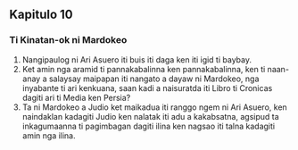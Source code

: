 Kapitulo 10
-----------

### Ti Kinatan-ok ni Mardokeo

1. Nangipaulog ni Ari Asuero iti buis iti daga ken iti igid ti baybay.
2. Ket amin nga aramid ti pannakabalinna ken pannakabalinna, ken ti naan-anay a salaysay maipapan iti nangato a dayaw ni Mardokeo, nga inyabante ti ari kenkuana, saan kadi a naisuratda iti Libro ti Cronicas dagiti ari ti Media ken Persia?
3. Ta ni Mardokeo a Judio ket maikadua iti ranggo ngem ni Ari Asuero, ken naindaklan kadagiti Judio ken nalatak iti adu a kakabsatna, agsipud ta inkagumaanna ti pagimbagan dagiti ilina ken nagsao iti talna kadagiti amin nga ilina.